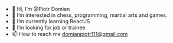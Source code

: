 - 👋 Hi, I’m @Piotr Domian
- 👀 I’m interested in chess, programming, martial arts and games.
- 🌱 I’m currently learning ReactJS
- 💞️ I’m looking for job or trainee
- 📫 How to reach me domianpiotr111@gmail.com

<!---
ItsShock/ItsShock is a ✨ special ✨ repository because its `README.md` (this file) appears on your GitHub profile.
You can click the Preview link to take a look at your changes.
--->
